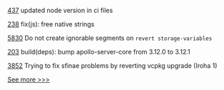 
[437](https://github.com/hyperledger-labs/blockchain-explorer/pull/437) updated node version in ci files

[238](https://github.com/hyperledger/anoncreds-rs/pull/238) fix(js): free native strings

[5830](https://github.com/hyperledger/besu/pull/5830) Do not create ignorable segments on `revert storage-variables`

[203](https://github.com/hyperledger-labs/yui-ibc-solidity/pull/203) build(deps): bump apollo-server-core from 3.12.0 to 3.12.1

[3852](https://github.com/hyperledger/iroha/pull/3852) Trying to fix sfinae problems by reverting vcpkg upgrade (Iroha 1)


[See more >>>](https://start-here.hyperledger.org/pull-requests)
